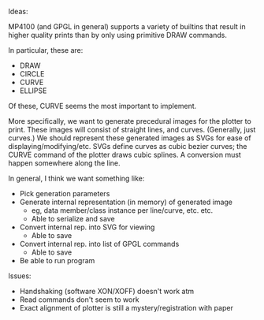 Ideas:

MP4100 (and GPGL in general) supports a variety of builtins that result in higher quality prints than by only using primitive DRAW commands.

In particular, these are:

* DRAW
* CIRCLE
* CURVE
* ELLIPSE

Of these, CURVE seems the most important to implement.

More specifically, we want to generate precedural images for the plotter to print. These images will consist of straight lines, and curves. (Generally, just curves.)
We should represent these generated images as SVGs for ease of displaying/modifying/etc. SVGs define curves as cubic bezier curves; the CURVE command of the plotter draws
cubic splines. A conversion must happen somewhere along the line.

In general, I think we want something like:

* Pick generation parameters
* Generate internal representation (in memory) of generated image
  * eg, data member/class instance per line/curve, etc. etc.
  * Able to serialize and save
* Convert internal rep. into SVG for viewing
  * Able to save
* Convert internal rep. into list of GPGL commands
  * Able to save
* Be able to run program


Issues:

* Handshaking (software XON/XOFF) doesn't work atm
* Read commands don't seem to work
* Exact alignment of plotter is still a mystery/registration with paper
